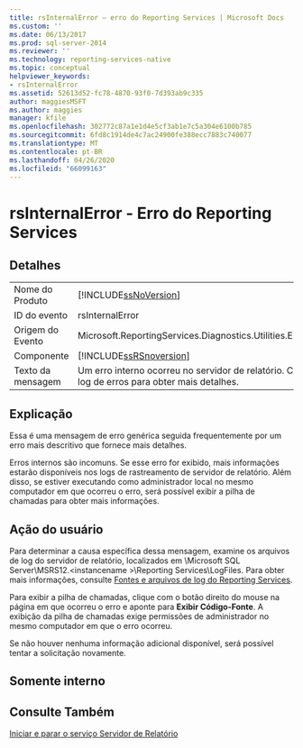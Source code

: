 ```yaml
---
title: rsInternalError – erro do Reporting Services | Microsoft Docs
ms.custom: ''
ms.date: 06/13/2017
ms.prod: sql-server-2014
ms.reviewer: ''
ms.technology: reporting-services-native
ms.topic: conceptual
helpviewer_keywords:
- rsInternalError
ms.assetid: 52613d52-fc78-4870-93f0-7d393ab9c335
author: maggiesMSFT
ms.author: maggies
manager: kfile
ms.openlocfilehash: 302772c87a1e1d4e5cf3ab1e7c5a304e6100b785
ms.sourcegitcommit: 6fd8c1914de4c7ac24900fe388ecc7883c740077
ms.translationtype: MT
ms.contentlocale: pt-BR
ms.lasthandoff: 04/26/2020
ms.locfileid: "66099163"
---
```

# <a name="rsinternalerror---reporting-services-error"></a>rsInternalError - Erro do Reporting Services
    
## <a name="details"></a>Detalhes  
  
|||  
|-|-|  
|Nome do Produto|[!INCLUDE[ssNoVersion](../../includes/ssnoversion-md.md)]|  
|ID do evento|rsInternalError|  
|Origem do Evento|Microsoft.ReportingServices.Diagnostics.Utilities.ErrorStrings|  
|Componente|[!INCLUDE[ssRSnoversion](../../includes/ssrsnoversion-md.md)]|  
|Texto da mensagem|Um erro interno ocorreu no servidor de relatório. Consulte o log de erros para obter mais detalhes.|  
  
## <a name="explanation"></a>Explicação  
 Essa é uma mensagem de erro genérica seguida frequentemente por um erro mais descritivo que fornece mais detalhes.  
  
 Erros internos são incomuns. Se esse erro for exibido, mais informações estarão disponíveis nos logs de rastreamento de servidor de relatório. Além disso, se estiver executando como administrador local no mesmo computador em que ocorreu o erro, será possível exibir a pilha de chamadas para obter mais informações.  
  
## <a name="user-action"></a>Ação do usuário  
 Para determinar a causa específica dessa mensagem, examine os arquivos de log do servidor de relatório, localizados em \Microsoft SQL Server\MSRS12.\<instancename >\Reporting Services\LogFiles. Para obter mais informações, consulte [Fontes e arquivos de log do Reporting Services](../report-server/reporting-services-log-files-and-sources.md).  
  
 Para exibir a pilha de chamadas, clique com o botão direito do mouse na página em que ocorreu o erro e aponte para **Exibir Código-Fonte**. A exibição da pilha de chamadas exige permissões de administrador no mesmo computador em que o erro ocorreu.  
  
 Se não houver nenhuma informação adicional disponível, será possível tentar a solicitação novamente.  
  
## <a name="internal-only"></a>Somente interno  
  
## <a name="see-also"></a>Consulte Também  
 [Iniciar e parar o serviço Servidor de Relatório](../report-server/start-and-stop-the-report-server-service.md)  
  
  
